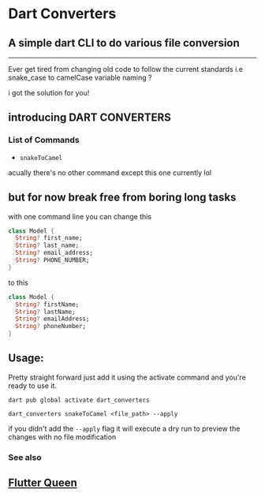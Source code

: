 # Dart Converters

## A simple dart CLI to do various file conversion
---

Ever get tired from changing old code to follow the current standards
i.e snake_case to camelCase variable naming ?

i got the solution for you!

## introducing DART CONVERTERS

### List of Commands
- `snakeToCamel`

acually there's no other command except this one currently lol
## but for now break free from boring long tasks 
with one command line you can change this

```dart
class Model {
  String? first_name;
  String? last_name;
  String? email_address;
  String? PHONE_NUMBER;
}
```
to this
```dart
class Model {
  String? firstName;
  String? lastName;
  String? emailAddress;
  String? phoneNumber;
}
```

## Usage:

Pretty straight forward just add it using the activate command and you're ready to use it.

`dart pub global activate dart_converters`


`dart_converters snakeToCamel <file_path> --apply`

if you didn't add the `--apply` flag it will execute a dry run to preview the changes with no file modification

### See also

## [Flutter Queen ](https://github.com/FlutterQueen)